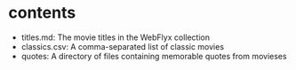 # contents

- titles.md: The movie titles in the WebFlyx collection
- classics.csv: A comma-separated list of classic movies
- quotes: A directory of files containing memorable quotes from movieses

